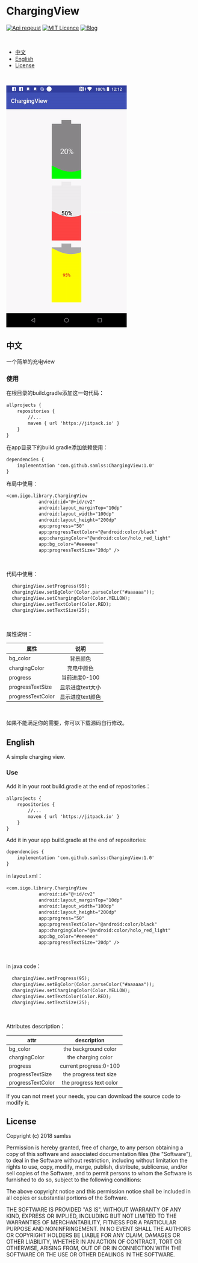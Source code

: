 # ChargingView
[![Api reqeust](https://img.shields.io/badge/api-11+-green.svg)](https://github.com/samlss/ChargingView)  [![MIT Licence](https://badges.frapsoft.com/os/mit/mit.svg?v=103)](https://github.com/samlss/ChargingView/blob/master/LICENSE) [![Blog](https://img.shields.io/badge/samlss-blog-orange.svg)](https://blog.csdn.net/Samlss)

<br>

  * [中文](#%E4%B8%AD%E6%96%87)
  * [English](#english)
  * [License](#license)

<br>

![guf](https://github.com/samlss/ChargingView/blob/master/screenshot/screenshot1.gif)


## 中文
一个简单的充电view<br>

### 使用<br>
在根目录的build.gradle添加这一句代码：
```
allprojects {
    repositories {
        //...
        maven { url 'https://jitpack.io' }
    }
}
```

在app目录下的build.gradle添加依赖使用：
```
dependencies {
    implementation 'com.github.samlss:ChargingView:1.0'
}
```

布局中使用：
```
<com.iigo.library.ChargingView
            android:id="@+id/cv2"
            android:layout_marginTop="10dp"
            android:layout_width="100dp"
            android:layout_height="200dp"
            app:progress="50"
            app:progressTextColor="@android:color/black"
            app:chargingColor="@android:color/holo_red_light"
            app:bg_color="#eeeeee"
            app:progressTextSize="20dp" />
```

<br>

代码中使用：
```
  chargingView.setProgress(95);
  chargingView.setBgColor(Color.parseColor("#aaaaaa"));
  chargingView.setChargingColor(Color.YELLOW);
  chargingView.setTextColor(Color.RED);
  chargingView.setTextSize(25);
```

<br>

属性说明：

| 属性        | 说明           |
| ------------- |:-------------:|
| bg_color      | 背景颜色 |
| chargingColor | 充电中颜色 |
| progress      | 当前进度0-100 |
| progressTextSize      | 显示进度text大小|
| progressTextColor      | 显示进度text颜色 |

<br>

如果不能满足你的需要，你可以下载源码自行修改。

## English
A simple charging view.

### Use<br>
Add it in your root build.gradle at the end of repositories：
```
allprojects {
    repositories {
        //...
        maven { url 'https://jitpack.io' }
    }
}
```

Add it in your app build.gradle at the end of repositories:
```
dependencies {
    implementation 'com.github.samlss:ChargingView:1.0'
}
```


in layout.xml：
```
<com.iigo.library.ChargingView
            android:id="@+id/cv2"
            android:layout_marginTop="10dp"
            android:layout_width="100dp"
            android:layout_height="200dp"
            app:progress="50"
            app:progressTextColor="@android:color/black"
            app:chargingColor="@android:color/holo_red_light"
            app:bg_color="#eeeeee"
            app:progressTextSize="20dp" />
```

<br>

in java code：
```
  chargingView.setProgress(95);
  chargingView.setBgColor(Color.parseColor("#aaaaaa"));
  chargingView.setChargingColor(Color.YELLOW);
  chargingView.setTextColor(Color.RED);
  chargingView.setTextSize(25);
```

<br>

Attributes description：

| attr        | description  |
| ------------- |:-------------:|
| bg_color      | the background color |
| chargingColor | the charging color |
| progress      | current progress:0-100 |
| progressTextSize      | the progress text size|
| progressTextColor      | the progress text color |

If you can not meet your needs, you can download the source code to modify it.


## License
Copyright (c) 2018 samlss

Permission is hereby granted, free of charge, to any person obtaining a copy
of this software and associated documentation files (the "Software"), to deal
in the Software without restriction, including without limitation the rights
to use, copy, modify, merge, publish, distribute, sublicense, and/or sell
copies of the Software, and to permit persons to whom the Software is
furnished to do so, subject to the following conditions:

The above copyright notice and this permission notice shall be included in all
copies or substantial portions of the Software.

THE SOFTWARE IS PROVIDED "AS IS", WITHOUT WARRANTY OF ANY KIND, EXPRESS OR
IMPLIED, INCLUDING BUT NOT LIMITED TO THE WARRANTIES OF MERCHANTABILITY,
FITNESS FOR A PARTICULAR PURPOSE AND NONINFRINGEMENT. IN NO EVENT SHALL THE
AUTHORS OR COPYRIGHT HOLDERS BE LIABLE FOR ANY CLAIM, DAMAGES OR OTHER
LIABILITY, WHETHER IN AN ACTION OF CONTRACT, TORT OR OTHERWISE, ARISING FROM,
OUT OF OR IN CONNECTION WITH THE SOFTWARE OR THE USE OR OTHER DEALINGS IN THE
SOFTWARE.
